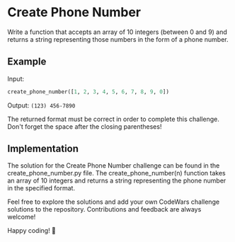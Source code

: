# Create Phone Number

Write a function that accepts an array of 10 integers (between 0 and 9) and returns a string representing those numbers in the form of a phone number.

## Example

Input:
```python
create_phone_number([1, 2, 3, 4, 5, 6, 7, 8, 9, 0])
```

Output:
```(123) 456-7890```

The returned format must be correct in order to complete this challenge. Don't forget the space after the closing parentheses!

## Implementation
The solution for the Create Phone Number challenge can be found in the create_phone_number.py file. The create_phone_number(n) function takes an array of 10 integers and returns a string representing the phone number in the specified format.

Feel free to explore the solutions and add your own CodeWars challenge solutions to the repository. Contributions and feedback are always welcome!

Happy coding! 🚀
